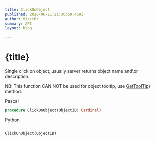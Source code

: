 ```yaml
---
title: ClickOnObject
published: 2020-06-21T21:36:59.459Z
author: Vizit0r
summary: API
layout: blog

---
```


# {title}

Single click on object, usually server returns object name and\or description.

NB: This function CAN NOT be used for object tooltip, use [GetToolTip](Api/GetToolTip)) method.


Pascal

```pascal
procedure ClickOnObject(ObjectID: Cardinal)
```



Python
```python

ClickOnObject(ObjectID)
```